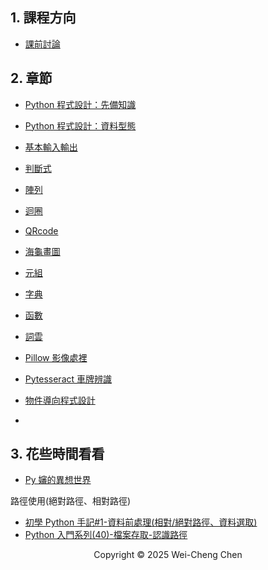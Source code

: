 ## 1. 課程方向

-   [課前討論](./課前討論/課前討論.pdf)

<!-- -   基本 python([類似方向](https://www.books.com.tw/products/0010961496?sloc=main)) -->
<!-- -   資料結構([類似方向](https://www.books.com.tw/products/E050254313?sloc=main)) -->
<!-- -   演算法([類似方向](https://www.books.com.tw/products/0010998927?sloc=main)) -->
<!-- -   機器學習([類似方向](https://www.books.com.tw/products/0011016130?sloc=main)) -->
<!-- -   深度學習([類似方向](https://www.books.com.tw/products/0010901055?sloc=main)) -->

## 2. 章節

-   [Python 程式設計：先備知識](./Python程式設計：先備知識/Python程式設計：先備知識.pdf)
-   [Python 程式設計：資料型態](./Python程式設計：資料型態/Python程式設計：資料型態.pdf)
-   [基本輸入輸出](./Python程式設計：基本輸入輸出/Python程式設計：基本輸入輸出.pdf)
-   [判斷式](./Python程式設計：判斷式/Python程式設計：判斷式.pdf)
-   [陣列](./Python程式設計：陣列/Python程式設計：陣列.pdf)
-   [迴圈](./Python程式設計：迴圈/Python程式設計：迴圈.pdf)
-   [QRcode](https://colab.research.google.com/drive/1W95VR6H-ikQJ3qv9s1X8sfw-EeLJmzav?usp=sharing)

-   [海龜畫圖](./Python程式設計：海龜畫圖/Python程式設計：海龜畫圖.pdf)
-   [元組](./Python程式設計：元組/Python程式設計：元組.pdf)
-   [字典](./Python程式設計：字典/Python程式設計：字典.pdf)
-   [函數](./Python程式設計：函數/Python程式設計：函數.pdf)
-   [詞雲](./Python程式設計：詞雲/README.md)
-   [Pillow 影像處裡](./Python程式設計：Pillow影像處裡/README.md)
-   [Pytesseract 車牌辨識](./Python程式設計：Pytesseract車牌辨識/Python程式設計：Pytesseract車牌辨識.pdf)
-   [物件導向程式設計](./Python程式設計：物件導向程式設計/Python程式設計：物件導向程式設計.pdf)
-   <!-- ## 3. 作業 -->

## 3. 花些時間看看

-   [Py 嬸的異想世界](https://www.youtube.com/playlist?list=PLL0pENo5JAxSZu6ez7bvDdKicRC_7spL-)

路徑使用(絕對路徑、相對路徑)

-   [初學 Python 手記#1-資料前處理(相對/絕對路徑、資料選取)](https://medium.com/@PatHuang/%E5%88%9D%E5%AD%B8python%E6%89%8B%E8%A8%98-1-%E8%B3%87%E6%96%99%E5%89%8D%E8%99%95%E7%90%86-%E7%9B%B8%E5%B0%8D-%E7%B5%95%E5%B0%8D%E8%B7%AF%E5%BE%91-%E8%B3%87%E6%96%99%E9%81%B8%E5%8F%96-1a081fc38e56)
-   [Python 入門系列(40)-檔案存取-認識路徑](https://www.youtube.com/watch?v=yQQ_vsujMwI)

<!-- 虛擬路徑 - https://www.youtube.com/watch?v=-MSLJKjH8U0 -->

<p align="center">
  Copyright © 2025 Wei-Cheng Chen
</p>

<!-- 我第一次學，請你完整的教我(內容，程式碼都要 -->
